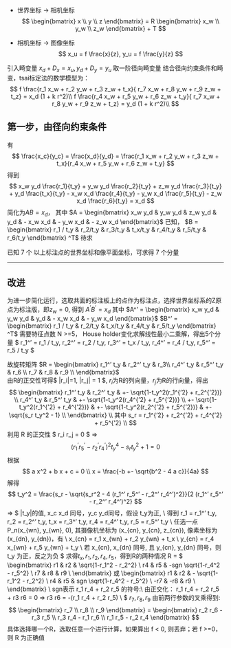 
- 世界坐标 -> 相机坐标
$$
\begin{bmatrix} x \\ y \\ z \end{bmatrix} = 
R \begin{bmatrix} x_w \\ y_w \\ z_w \end{bmatrix} + T 
$$

- 相机坐标 -> 图像坐标
$$
x_u = f \frac{x}{z}, y_u = f \frac{y}{z}
$$

引入畸变量 $x_d + D_x = x_u, y_d + D_y = y_u$ 取一阶径向畸变量
结合径向约束条件和畸变，tsai标定法的数学模型为：
$$
f \frac{r_1 x_w + r_2 y_w + r_3 z_w + t_x}{ r_7 x_w + r_8 y_w + r_9 z_w + t_z} = x_d (1 + k r^2)\\
f \frac{r_4 x_w + r_5 y_w + r_6 z_w + t_y}{ r_7 x_w + r_8 y_w + r_9 z_w + t_z} = y_d (1 + k r^2)\\
$$

## 第一步，由径向约束条件
有
$$
\frac{x_c}{y_c} = \frac{x_d}{y_d} = \frac{r_1 x_w + r_2 y_w + r_3 z_w + t_x}{r_4 x_w + r_5 y_w + r_6 z_w + t_y}
$$
得到
$$
x_w y_d \frac{r_1}{t_y} + y_w y_d \frac{r_2}{t_y} + z_w y_d \frac{r_3}{t_y} + y_d \frac{t_x}{t_y} - x_w x_d \frac{r_4}{t_y} - y_w x_d \frac{r_5}{t_y} - z_w x_d \frac{r_6}{t_y} = x_d
$$
简化为$A B = x_d$，
其中 $A = \begin{bmatrix} x_w y_d & y_w y_d & z_w y_d & y_d & - x_w x_d & - y_w x_d & - z_w x_d \end{bmatrix}$ 已知，
$B = \begin{bmatrix} r_1 / t_y & r_2/t_y & r_3/t_y & t_x/t_y & r_4/t_y & r_5/t_y & r_6/t_y \end{bmatrix} ^T$ 待求

已知 7 个 以上标注点的世界坐标和像平面坐标，可求得 7 个分量

----
## 改进
为进一步简化运行，选取共面的标注板上的点作为标注点，选择世界坐标系的Z原点为标注版，即$z_w=0$,
得到 $A^’ B^’ = x_d$
其中 $A^’ = \begin{bmatrix} x_w y_d & y_w y_d & y_d & - x_w x_d & - y_w x_d \end{bmatrix}$
$B^’ = \begin{bmatrix} r_1 / t_y & r_2/t_y & t_x/t_y & r_4/t_y & r_5/t_y \end{bmatrix} ^T$
需要特征点数 N >=5， House holder变化求解线性最小二乘解，得出5个分量
$ r_1^’ = r_1 / t_y, r_2^’ = r_2 / t_y, r_3^’ = t_x / t_y, r_4^’ = r_4 / t_y, r_5^’ = r_5 / t_y $

故旋转矩阵 $R = 
\begin{bmatrix} 
 r_1^’ t_y & r_2^’ t_y & r_3\\
 r_4^’ t_y & r_5^’ t_y & r_6 \\
 r_7 & r_8 & r_9 \\
\end{bmatrix}$  
由R的正交性可得$ |r_i|=1, |r_j| = 1 $, $r_i$为R的列向量，$r_j$为R的行向量，得出
$$
\begin{bmatrix} 
 r_1^’ t_y & r_2^’ t_y & +- \sqrt{1-t_y^2(r_1^{’2} + r_2^{’2})} \\
 r_4^’ t_y & r_5^’ t_y & +- \sqrt{1-t_y^2(r_4^{’2} + r_5^{’2})} \\
 +- \sqrt{1-t_y^2(r_1^{’2} + r_4^{’2})} & +- \sqrt{1-t_y^2(r_2^{’2} + r_5^{’2})} & +- \sqrt{s_r t_y^2 - 1} \\
\end{bmatrix} \\
其中 s_r = r_1^{’2} + r_2^{’2} + r_4^{’2} + r_5^{’2} \\
$$
利用 R 的正交性 $ r_i r_j = 0 $ => 
$$ (r_1^’ r_5^’ - r_2^’ r_4^’)^2 t_y^4 - s_r t_y ^ 2 + 1 = 0 $$
根据
$$
a x^2 + b x + c = 0 \\
x = \frac{-b +- \sqrt{b^2 - 4 a c}}{4a}
$$
解得 
$$
t_y^2 = \frac{s_r - \sqrt{s_r^2 - 4 (r_1^’ r_5^’ - r_2^’ r_4^’)^2}}{2 (r_1^’ r_5^’ - r_2^’ r_4^’)^2}
$$ 
=> $
|t_y|的值, x_c x_d 同号，y_c y_d同号，假设 t_y为正, \\
得到 r_1 = r_1^’ t_y, r_2 = r_2^’ t_y, t_x = r_3^’ t_y, r_4 = r_4^’ t_y, r_5 = r_5^’ t_y \\
任选一点 P_n(x_{wn}, y_{wn}, 0), 其摄像机坐标为 (x_{cn}, y_{cn}, z_{cn}), 像素坐标为 (x_{dn}, y_{dn})，有 \\
x_{cn} = r_1 x_{wn} + r_2 y_{wn} + t_x \\
y_{cn} = r_4 x_{wn} + r_5 y_{wn} + t_y \\
若 x_{cn}, x_{dn} 同号, 且 y_{cn}, y_{dn} 同号，则 t_y 为正，反之为负
$
求得$t_x, r_1, r_2, r_4, r_5$，得到R的两种情况
R = $
\begin{bmatrix}
r1 & r2 & \sqrt{1-r_1^2 - r_2^2} \\
r4 & r5 & -sgn \sqrt{1-r_4^2 - r_5^2} \\
r7 & r8 & r9 \\
\end{bmatrix} 
 或 
\begin{bmatrix}
r1 & r2 & - \sqrt{1-r_1^2 - r_2^2} \\
r4 & r5 & sgn \sqrt{1-r_4^2 - r_5^2} \\
-r7 & -r8 & r9 \\
\end{bmatrix} \\
sgn表示 r_1 r_4 + r_2 r_5 的符号:\\
由正交化： r_1 r_4 + r_2 r_5 + r3 r6 = 0 => r3 r6 = -(r_1 r_4 + r_2 r_5) \\
$
$r_7,r_8,r_9$ 由前两行参数的叉乘得到:
$$
\begin{bmatrix}
r_7 \\ r_8 \\ r_9
\end{bmatrix} = \begin{bmatrix}
r_2 r_6 - r_3 r_5 \\ r_3 r_4 - r_1 r_6 \\ r_1 r_5 - r_2 r_4
\end{bmatrix} 
$$
具体选择哪一个R，选取任意一个进行计算，如果算出 f < 0, 则丢弃；若 f >=0，则 R 为正确值
